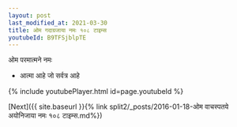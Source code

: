 ```yaml
---
layout: post
last_modified_at: 2021-03-30
title: ओम गदाग्रजाया नमः १०८ टाइम्स
youtubeId: B9TFSjblpTE
---
```

 
 
 ओम परमात्मने नमः  
 
 -  आत्मा आहे जो सर्वत्र आहे 
 
  
 
  
 
 
 
 
 
 


{% include youtubePlayer.html id=page.youtubeId %}
 
[Next]({{ site.baseurl }}{% link  split2/_posts/2016-01-18-ओम वाचस्पतये अयोनिजाया नमः १०८ टाइम्स.md%})
 
